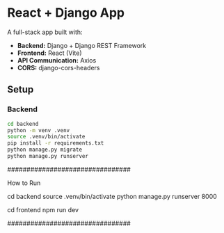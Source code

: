 # React + Django App

A full-stack app built with:
- **Backend:** Django + Django REST Framework
- **Frontend:** React (Vite)
- **API Communication:** Axios
- **CORS:** django-cors-headers

## Setup

### Backend
```bash
cd backend
python -m venv .venv
source .venv/bin/activate
pip install -r requirements.txt
python manage.py migrate
python manage.py runserver
```

################################

How to Run

cd backend
source .venv/bin/activate
python manage.py runserver 8000

cd frontend
npm run dev

################################
